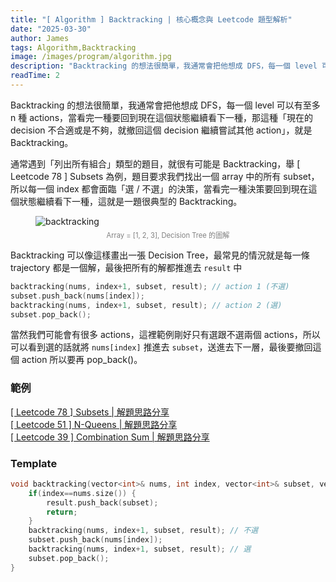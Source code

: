 ```yaml
---
title: "[ Algorithm ] Backtracking | 核心概念與 Leetcode 題型解析"
date: "2025-03-30"
author: James
tags: Algorithm,Backtracking
image: /images/program/algorithm.jpg
description: "Backtracking 的想法很簡單，我通常會把他想成 DFS，每一個 level 可以有至多 n 種 actions，當看完一種要回到現在這個狀態繼續看下一種，那這種「現在的 decision 不合適或是不夠，就撤回這個 decision 繼續嘗試其他 action」，就是 Backtracking。"
readTime: 2
---
```


Backtracking 的想法很簡單，我通常會把他想成 DFS，每一個 level 可以有至多 n 種 actions，當看完一種要回到現在這個狀態繼續看下一種，那這種「現在的 decision 不合適或是不夠，就撤回這個 decision 繼續嘗試其他 action」，就是 Backtracking。

通常遇到「列出所有組合」類型的題目，就很有可能是 Backtracking，舉 [ Leetcode 78 ] Subsets 為例，題目要求我們找出一個 array 中的所有 subset，所以每一個 index 都會面臨「選 / 不選」的決策，當看完一種決策要回到現在這個狀態繼續看下一種，這就是一題很典型的 Backtracking。

<figure>
  <img src="/images/leetcode/leetcode-78/decision-tree.png" alt="backtracking" />
  <figcaption style="font-size: 0.8em; text-align: center; color: gray; margin-top: 5px; margin-bottom: 10px;">
    Array = [1, 2, 3], Decision Tree 的圖解
  </figcaption>
</figure>

Backtracking 可以像這樣畫出一張 Decision Tree，最常見的情況就是每一條 trajectory 都是一個解，最後把所有的解都推進去 `result` 中

```cpp
backtracking(nums, index+1, subset, result); // action 1 (不選)
subset.push_back(nums[index]);
backtracking(nums, index+1, subset, result); // action 2 (選)
subset.pop_back();
```

當然我們可能會有很多 actions，這裡範例剛好只有選跟不選兩個 actions，所以可以看到選的話就將 `nums[index]` 推進去 `subset`，送進去下一層，最後要撤回這個 action 所以要再 pop_back()。

### **範例**

[[ Leetcode 78 ] Subsets | 解題思路分享](https://jamesblogger.com/leetcode/articles/leetcode-78/)<br>
[[ Leetcode 51 ] N-Queens | 解題思路分享](https://jamesblogger.com/leetcode/articles/leetcode-51/)<br>
[[ Leetcode 39 ] Combination Sum | 解題思路分享](https://jamesblogger.com/leetcode/articles/leetcode-39/)

### **Template**

```cpp
void backtracking(vector<int>& nums, int index, vector<int>& subset, vector<vector<int>>& result){
    if(index==nums.size()) {
        result.push_back(subset);
        return;
    }
    backtracking(nums, index+1, subset, result); // 不選
    subset.push_back(nums[index]);
    backtracking(nums, index+1, subset, result); // 選
    subset.pop_back();
}
```
